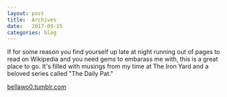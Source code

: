 ```yaml
---
layout: post
title:  Archives
date:   2017-09-15
categories: blog
---
```


If for some reason you find yourself up late at night running out of pages to read on Wikipedia and you need gems to embarass me with, this is a great place to go. It's filled with musings from my time at The Iron Yard and a beloved series called "The Daily Pat."

[bellawo0.tumblr.com](https://bellawo0.tumblr.com/)
